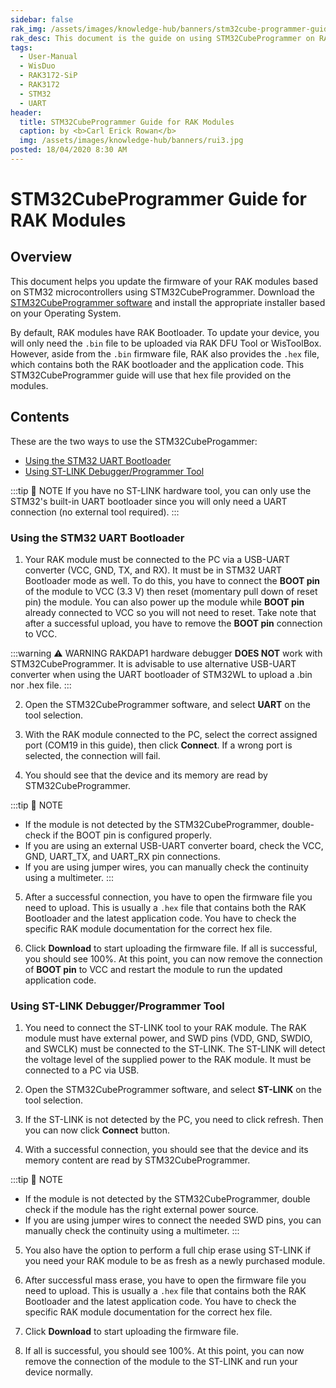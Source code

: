 ```yaml
---
sidebar: false
rak_img: /assets/images/knowledge-hub/banners/stm32cube-programmer-guide.jpg
rak_desc: This document is the guide on using STM32CubeProgrammer on RAK Modules.
tags:
  - User-Manual
  - WisDuo
  - RAK3172-SiP
  - RAK3172
  - STM32
  - UART
header:
  title: STM32CubeProgrammer Guide for RAK Modules
  caption: by <b>Carl Erick Rowan</b>
  img: /assets/images/knowledge-hub/banners/rui3.jpg
posted: 18/04/2020 8:30 AM
---
```


# STM32CubeProgrammer Guide for RAK Modules

## Overview

This document helps you update the firmware of your RAK modules based on STM32 microcontrollers using STM32CubeProgrammer. Download the [STM32CubeProgrammer software](https://www.st.com/en/development-tools/stm32cubeprog.html#st-get-software) and install the appropriate installer based on your Operating System.

By default, RAK modules have RAK Bootloader. To update your device, you will only need the `.bin` file to be uploaded via RAK DFU Tool or WisToolBox. However, aside from the `.bin` firmware file, RAK also provides the `.hex` file, which contains both the RAK bootloader and the application code. This STM32CubeProgrammer guide will use that hex file provided on the modules.

## Contents

These are the two ways to use the STM32CubeProgammer:

* [Using the STM32 UART Bootloader](/Knowledge-Hub/Learn/STM32Cube-Programmer-Guide/#using-the-stm32-uart-bootloadern)
* [Using ST-LINK Debugger/Programmer Tool](/Knowledge-Hub/Learn/STM32Cube-Programmer-Guide/#using-st-link-debugger-programmer-tool)

:::tip 📝 NOTE
If you have no ST-LINK hardware tool, you can only use the STM32's built-in UART bootloader since you will only need a UART connection (no external tool required).
:::

### Using the STM32 UART Bootloader

1. Your RAK module must be connected to the PC via a USB-UART converter (VCC, GND, TX, and RX). It must be in STM32 UART Bootloader mode as well. To do this, you have to connect the **BOOT pin** of the module to VCC (3.3&nbsp;V) then reset (momentary pull down of reset pin) the module. You can also power up the module while **BOOT pin** already connected to VCC so you will not need to reset. Take note that after a successful upload, you have to remove the **BOOT pin** connection to VCC.

:::warning ⚠️ WARNING
RAKDAP1 hardware debugger **DOES NOT** work with STM32CubeProgrammer. It is advisable to use alternative USB-UART converter when using the UART bootloader of STM32WL to upload a .bin nor .hex file.
:::

<rk-img
  src="/assets/images/knowledge-hub/learn/stm32cubeprogrammer/boot_pin.png"
  width="80%"
  caption="RAK3172 Boot Pin to VCC"
/>

<rk-img
  src="/assets/images/knowledge-hub/learn/stm32cubeprogrammer/rak3172-sip.png"
  width="80%"
  caption="RAK3172-SiP Boot Pin to VCC"
/>

2. Open the STM32CubeProgrammer software, and select **UART** on the tool selection.

<rk-img
  src="/assets/images/knowledge-hub/learn/stm32cubeprogrammer/tool_select.png"
  width="100%"
  caption="Select UART"
/>

3. With the RAK module connected to the PC, select the correct assigned port (COM19 in this guide), then click **Connect**. If a wrong port is selected, the connection will fail.

<rk-img
  src="/assets/images/knowledge-hub/learn/stm32cubeprogrammer/port_select.png"
  width="100%"
  caption="Select COM port"
/>

4. You should see that the device and its memory are read by STM32CubeProgrammer.

:::tip 📝 NOTE
- If the module is not detected by the STM32CubeProgrammer, double-check if the BOOT pin is configured properly.
- If you are using an external USB-UART converter board, check the VCC, GND, UART_TX, and UART_RX pin connections.
- If you are using jumper wires, you can manually check the continuity using a multimeter.
:::

<rk-img
  src="/assets/images/knowledge-hub/learn/stm32cubeprogrammer/connection.png"
  width="100%"
  caption="Successful Device Connection"
/>

5. After a successful connection, you have to open the firmware file you need to upload. This is usually a `.hex` file that contains both the RAK Bootloader and the latest application code. You have to check the specific RAK module documentation for the correct hex file.

<rk-img
  src="/assets/images/knowledge-hub/learn/stm32cubeprogrammer/open_file_button.png"
  width="100%"
  caption="Opening the firmware file to upload"
/>

<rk-img
  src="/assets/images/knowledge-hub/learn/stm32cubeprogrammer/open_file.png"
  width="100%"
  caption="Selecting the correct .hex file"
/>

6. Click **Download** to start uploading the firmware file. If all is successful, you should see 100%. At this point, you can now remove the connection of **BOOT pin** to VCC and restart the module to run the updated application code.

<rk-img
  src="/assets/images/knowledge-hub/learn/stm32cubeprogrammer/download.png"
  width="100%"
  caption="Successful firmware upload"
/>

### Using ST-LINK Debugger/Programmer Tool

1. You need to connect the ST-LINK tool to your RAK module. The RAK module must have external power, and SWD pins (VDD, GND, SWDIO, and SWCLK) must be connected to the ST-LINK. The ST-LINK will detect the voltage level of the supplied power to the RAK module. It must be connected to a PC via USB.

<rk-img
  src="/assets/images/knowledge-hub/learn/stm32cubeprogrammer/st_link.png"
  width="60%"
  caption="STLINK V2 and SWD pinout label"
/>

2. Open the STM32CubeProgrammer software, and select **ST-LINK** on the tool selection.

<rk-img
  src="/assets/images/knowledge-hub/learn/stm32cubeprogrammer/stlink_selection.png"
  width="100%"
  caption="Select ST-LINK"
/>

3. If the ST-LINK is not detected by the PC, you need to click refresh. Then you can now click **Connect** button.

<rk-img
  src="/assets/images/knowledge-hub/learn/stm32cubeprogrammer/stlink_refresh.png"
  width="100%"
  caption="Refresh button to detect ST-LINK"
/>

4. With a successful connection, you should see that the device and its memory content are read by STM32CubeProgrammer.

:::tip 📝 NOTE
- If the module is not detected by the STM32CubeProgrammer, double check if the module has the right external power source.
- If you are using jumper wires to connect the needed SWD pins, you can manually check the continuity using a multimeter.
:::

<rk-img
  src="/assets/images/knowledge-hub/learn/stm32cubeprogrammer/stlink_connect.png"
  width="100%"
  caption="Successful device connection"
/>

5. You also have the option to perform a full chip erase using ST-LINK if you need your RAK module to be as fresh as a newly purchased module.

<rk-img
  src="/assets/images/knowledge-hub/learn/stm32cubeprogrammer/stlink_erasebutton.png"
  width="100%"
  caption="Full chip erase"
/>

<rk-img
  src="/assets/images/knowledge-hub/learn/stm32cubeprogrammer/stlink_fullerase.png"
  width="100%"
  caption="Full chip erase"
/>

6. After successful mass erase, you have to open the firmware file you need to upload. This is usually a `.hex` file that contains both the RAK Bootloader and the latest application code. You have to check the specific RAK module documentation for the correct hex file.

<rk-img
  src="/assets/images/knowledge-hub/learn/stm32cubeprogrammer/stlink_openfile.png"
  width="100%"
  caption="Opening the firmware file to upload"
/>

<rk-img
  src="/assets/images/knowledge-hub/learn/stm32cubeprogrammer/stlink_binselection.png"
  width="100%"
  caption="Selecting the correct .hex file"
/>

7. Click **Download** to start uploading the firmware file.

<rk-img
  src="/assets/images/knowledge-hub/learn/stm32cubeprogrammer/stlink_downloadbutton.png"
  width="100%"
  caption="Upload the firmware using Download button"
/>

8. If all is successful, you should see 100%. At this point, you can now remove the connection of the module to the ST-LINK and run your device normally.

<rk-img
  src="/assets/images/knowledge-hub/learn/stm32cubeprogrammer/stlink_success.png"
  width="100%"
  caption="Successful Firmware Upload"
/>